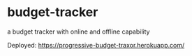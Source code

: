 # budget-tracker

a budget tracker with online and offline capability

Deployed: https://progressive-budget-traxor.herokuapp.com/
